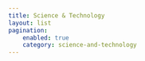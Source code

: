 ```yaml
---
title: Science & Technology
layout: list
pagination:
    enabled: true
    category: science-and-technology
---
```

